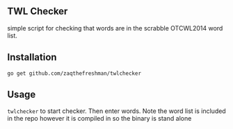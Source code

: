 TWL Checker
--

simple script for checking that words are in the scrabble OTCWL2014 word list.

Installation
--
```
go get github.com/zaqthefreshman/twlchecker
```

Usage
--

``twlchecker`` to start checker. Then enter words.
Note the word list is included in the repo however it is compiled in so the binary is stand alone
